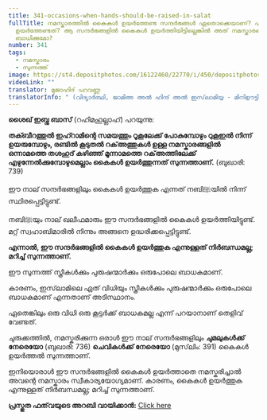 ```yaml
---
title: 341-occasions-when-hands-should-be-raised-in-salat
fullTitle: നമസ്കാരത്തിൽ കൈകൾ ഉയർത്തേണ്ട സന്ദർഭങ്ങൾ ഏതൊക്കെയാണ്? ഏതുവരെയാണ് കൈകൾ
  ഉയർത്തേണ്ടത്? ആ സന്ദർഭങ്ങളിൽ കൈകൾ ഉയർത്തിയിട്ടില്ലെങ്കിൽ അത് നമസ്കാരത്തെ
  ബാധിക്കുമോ?
number: 341
tags:
  - നമസ്കാരം
  - സുന്നത്ത്
image: https://st4.depositphotos.com/16122460/22770/i/450/depositphotos_227705830-stock-photo-muslim-prayer-rug-space-text.jpg
videoLink: ""
translator: മുജാഹിദ് പറവണ്ണ
translatorInfo: " (വിദ്യാർത്ഥി, ജാമിഅ അൽ ഹിന്ദ് അൽ ഇസ്‌ലാമിയ്യ - മിനിഊട്ടി)"
---
```

**ശൈഖ് ഇബ്നു ബാസ്** (റഹിമഹുല്ലാഹ്) പറയുന്നു: 

**തക്ബീറത്തുൽ ഇഹ്റാമിന്റെ സമയത്തും റൂകൂലേക്ക് പോകുമ്പോഴും റുകൂഇൽ നിന്ന് ഉയരുമ്പോഴും, രണ്ടിൽ കൂടുതൽ റക്അത്തുകൾ ഉള്ള നമസ്കാരങ്ങളിൽ ഒന്നാമത്തെ തശഹുദ് കഴിഞ്ഞ് മൂന്നാമത്തെ റക്അത്തിലേക്ക് എഴുന്നേൽക്കുമ്പോഴുമെല്ലാം കൈകൾ ഉയർത്തുന്നത് സുന്നത്താണ്.** (ബുഖാരി: 739) 

ഈ നാല് സന്ദർഭങ്ങളിലും കൈകൾ ഉയർത്തുക എന്നത് നബിﷺയിൽ നിന്ന് സ്ഥിരപ്പെട്ടിട്ടുണ്ട്.

നബിﷺയും നാല് ഖലീഫമാരും ഈ സന്ദർഭങ്ങളിൽ കൈകൾ ഉയർത്തിയിട്ടുണ്ട്. മറ്റ് സ്വഹാബിമാരിൽ നിന്നും അങ്ങനെ ഉദ്ധരിക്കപ്പെട്ടിട്ടുണ്ട്.

**എന്നാൽ, ഈ സന്ദർഭങ്ങളിൽ കൈകൾ ഉയർത്തുക എന്നുള്ളത് നിർബന്ധമല്ല; മറിച്ച് സുന്നത്താണ്.**

ഈ സുന്നത്ത് സ്ത്രീകൾക്കും പുരുഷന്മാർക്കും ഒരുപോലെ ബാധകമാണ്.

കാരണം, ഇസ്‌ലാമിലെ ഏത് വിധിയും സ്ത്രീകൾക്കും  പുരുഷന്മാർക്കും ഒരുപോലെ ബാധകമാണ് എന്നതാണ് അടിസ്ഥാനം.

ഏതെങ്കിലും ഒരു വിധി ഒരു കൂട്ടർക്ക് ബാധകമല്ല എന്ന് പറയാനാണ് തെളിവ് വേണ്ടത്.

ചുരുക്കത്തിൽ, നമസ്കരിക്കുന്ന ഒരാൾ ഈ നാല് സന്ദർഭങ്ങളിലും **ചുമലുകൾക്ക് നേരെയോ** (ബുഖാരി: 736) **ചെവികൾക്ക് നേരെയോ** (മുസ്‌ലിം: 391) കൈകൾ ഉയർത്തൽ സുന്നത്താണ്. 

ഇനിയൊരാൾ ഈ സന്ദർഭങ്ങളിൽ കൈകൾ ഉയർത്താതെ നമസ്കരിച്ചാൽ അവന്റെ നമസ്കാരം സ്വീകാര്യയോഗ്യമാണ്. കാരണം, കൈകൾ ഉയർത്തുക എന്നുള്ളത് നിർബന്ധമല്ല; മറിച്ച് സുന്നത്താണ്.

**പ്രസ്തുത ഫത്‌വയുടെ അറബി വായിക്കാൻ:** [Click here](https://bit.ly/3BB8rIq)